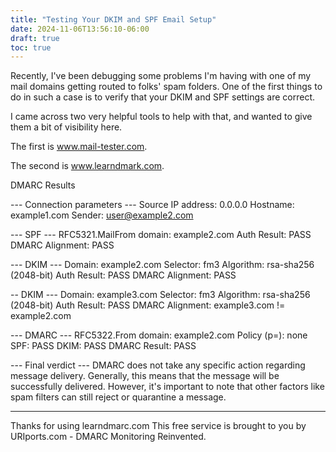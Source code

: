 ```yaml
---
title: "Testing Your DKIM and SPF Email Setup"
date: 2024-11-06T13:56:10-06:00
draft: true
toc: true
---
```


Recently, I've been debugging some problems I'm having with one of my mail domains getting routed to folks' spam folders. One of the first things to do in such a case is to verify that your DKIM and SPF settings are correct. 

I came across two very helpful tools to help with that, and wanted to give them a bit of visibility here.

The first is www.mail-tester.com. 

The second is www.learndmark.com. 

DMARC Results

--- Connection parameters ---
Source IP address: 0.0.0.0
Hostname: example1.com
Sender: user@example2.com

--- SPF ---
RFC5321.MailFrom domain: example2.com
Auth Result: PASS
DMARC Alignment: PASS

--- DKIM ---
Domain: example2.com
Selector: fm3
Algorithm: rsa-sha256 (2048-bit)
Auth Result: PASS
DMARC Alignment: PASS

-- DKIM ---
Domain: example3.com
Selector: fm3
Algorithm: rsa-sha256 (2048-bit)
Auth Result: PASS
DMARC Alignment: example3.com != example2.com

--- DMARC ---
RFC5322.From domain: example2.com
Policy (p=): none
SPF: PASS
DKIM: PASS
DMARC Result: PASS

--- Final verdict ---
DMARC does not take any specific action regarding message delivery. Generally, this means that the message will be successfully delivered. However, it's important to note that other factors like spam filters can still reject or quarantine a message.

---------------------
Thanks for using learndmarc.com
This free service is brought to you by URIports.com - DMARC Monitoring Reinvented.
